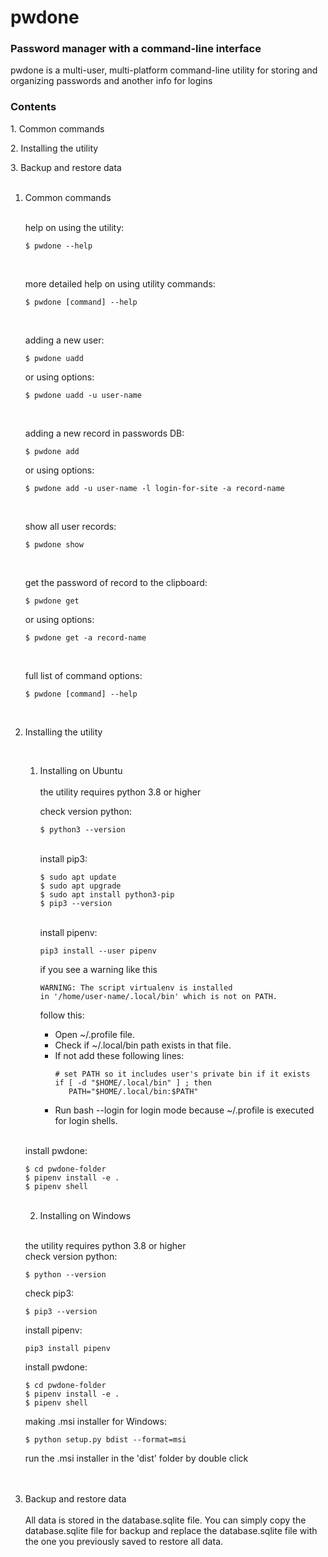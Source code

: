 # pwdone

### Password manager with a command-line interface

pwdone is a multi-user, multi-platform command-line utility for storing and organizing passwords and another info for
logins

### Contents
1\. Common commands

2\. Installing the utility

3\. Backup and restore data
<br>
<br>

1. Common commands
   <br>
   <br>

   help on using the utility:
   ```
   $ pwdone --help
   ```
   <br>   

   more detailed help on using utility commands:
   ```
   $ pwdone [command] --help
   ```
   <br>   

   adding a new user:
   ```
   $ pwdone uadd
   ```
   or using options:
   ```
   $ pwdone uadd -u user-name
   ``` 
   <br>      

   adding a new record in passwords DB:
   ```
   $ pwdone add
   ```
   or using options:
   ```
   $ pwdone add -u user-name -l login-for-site -a record-name
   ```
   <br>   

   show all user records:
   ```
   $ pwdone show
   ```
   <br>   

   get the password of record to the clipboard:
   ```
   $ pwdone get
   ```
   or using options:
   ```
   $ pwdone get -a record-name
   ```
   <br>   

   full list of command options:
   ```
   $ pwdone [command] --help
   ```
   <br>  

2. Installing the utility

   <br>

    1. Installing on Ubuntu
       <br>   
       the utility requires python 3.8 or higher

       check version python:
       ```
       $ python3 --version
       ```
       <br>
       install pip3:
       
       ```
       $ sudo apt update
       $ sudo apt upgrade
       $ sudo apt install python3-pip
       $ pip3 --version
       ```
       <br>
       install pipenv:
       
       ```
       pip3 install --user pipenv
       ```
       if you see a warning like this
       ```
       WARNING: The script virtualenv is installed 
       in '/home/user-name/.local/bin' which is not on PATH.
       ```
       follow this:
         - Open ~/.profile file.
         - Check if ~/.local/bin path exists in that file.
         - If not add these following lines:
            ```
            # set PATH so it includes user's private bin if it exists
            if [ -d "$HOME/.local/bin" ] ; then
               PATH="$HOME/.local/bin:$PATH"
            ```
         - Run bash --login for login mode because ~/.profile 
           is executed for login shells.
           <br>
    <br>      

    install pwdone:
    ```
    $ cd pwdone-folder
    $ pipenv install -e .
    $ pipenv shell
    ```
    <br>                 

    2. Installing on Windows
   
   <br>
   
   the utility requires python 3.8 or higher<br> 
   check version python:
   ```
   $ python --version
   ```
   
   check pip3:
   ```
   $ pip3 --version
   ```
   install pipenv:
   
   ```
   pip3 install pipenv
   ```    

   install pwdone:
   ```
   $ cd pwdone-folder
   $ pipenv install -e .
   $ pipenv shell
   ```   

   making .msi installer for Windows:
   ```
   $ python setup.py bdist --format=msi
   ```   

   run the .msi installer in the 'dist' folder by double click
   <br>  
   <br>  

3. Backup and restore data
   <br>
   <br>
   All data is stored in the database.sqlite file. 
   You can simply copy the database.sqlite file for 
   backup and replace the database.sqlite file with 
   the one you previously saved to restore all data.